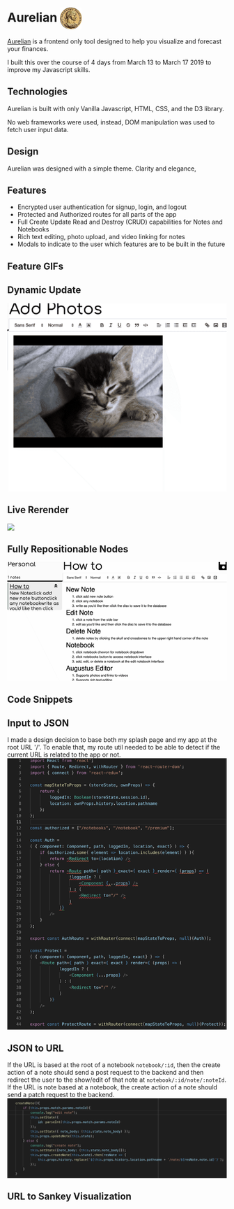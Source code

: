 Aurelian <img src="https://github.com/zkevinbai/Aurelian/blob/master/assets/favicon.png" alt="Aurelian Logo" align="center" height="50px" />
======


[Aurelian](https://zkevinbai.github.io/Aurelian/) is a frontend only tool designed to help you visualize and forecast your finances.

I built this over the course of 4 days from March 13 to March 17 2019 to improve my Javascript skills.

Technologies
---
Aurelian is built with only Vanilla Javascript, HTML, CSS, and the D3 library.

No web frameworks were used, instead, DOM manipulation was used to fetch user input data. 

Design
---
Aurelian was designed with a simple theme.  Clarity and elegance, 

Features
---
* Encrypted user authentication for signup, login, and logout
* Protected and Authorized routes for all parts of the app
* Full Create Update Read and Destroy (CRUD) capabilities for Notes and Notebooks 
* Rich text editing, photo upload, and video linking for notes
* Modals to indicate to the user which features are to be built in the future

Feature GIFs
---
## Dynamic Update
<img src="https://github.com/zkevinbai/Augustus/blob/master/public/gifs/AddPhotos.gif" align="center"/>

## Live Rerender
<img src="https://github.com/zkevinbai/Augustus/blob/master/public/gifs/DemoLogin.gif" align="center"/>

## Fully Repositionable Nodes
<img src="https://github.com/zkevinbai/Augustus/blob/master/public/gifs/NoteEditing.gif" align="center"/>

Code Snippets
---
## Input to JSON
I made a design decision to base both my splash page and my app at the root URL '/'.  To enable that, my route util needed to be able to detect if the current URL is related to the app or not. 
<img src="https://github.com/zkevinbai/Augustus/blob/master/public/code/RouteUtil.png" align="center"/>

## JSON to URL
If the URL is based at the root of a notebook `notebook/:id`, then the create action of a note should send a post request to the backend and then redirect the user to the show/edit of that note at `notebook/:id/note/:noteId`.  
If the URL is note based at a notebook, the create action of a note should send a patch request to the backend.
<img src="https://github.com/zkevinbai/Augustus/blob/master/public/code/CreateOrEdit.png" align="center"/>

## URL to Sankey Visualization

